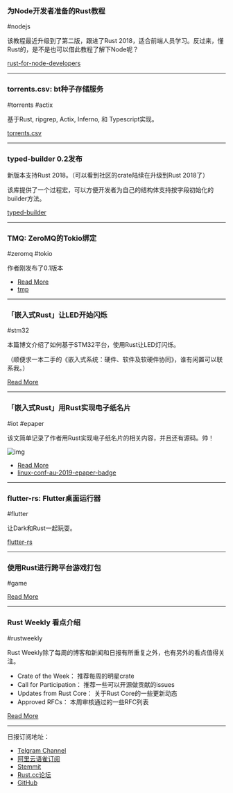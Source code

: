 ### 为Node开发者准备的Rust教程

#nodejs

该教程最近升级到了第二版，跟进了Rust 2018，适合前端人员学习。反过来，懂Rust的，是不是也可以借此教程了解下Node呢？

[rust-for-node-developers](https://github.com/Mercateo/rust-for-node-developers)

---

### torrents.csv: bt种子存储服务

#torrents #actix

基于Rust, ripgrep, Actix, Inferno, 和 Typescript实现。

[torrents.csv](https://gitlab.com/dessalines/torrents.csv)

---

### typed-builder 0.2发布

新版本支持Rust 2018。（可以看到社区的crate陆续在升级到Rust 2018了）

该库提供了一个过程宏，可以方便开发者为自己的结构体支持按字段初始化的builder方法。

[typed-builder](https://github.com/idanarye/rust-typed-builder)

---

### TMQ: ZeroMQ的Tokio绑定

#zeromq #tokio

作者刚发布了0.1版本

- [Read More](https://cetra3.github.io/blog/tmq-0-1-0/)
- [tmp](https://github.com/cetra3/tmq)

---

### 「嵌入式Rust」让LED开始闪烁

#stm32

本篇博文介绍了如何基于STM32平台，使用Rust让LED灯闪烁。

（顺便求一本二手的《嵌入式系统：硬件、软件及软硬件协同》，谁有闲置可以联系我。）

[Read More](https://jonathanklimt.de/electrics/programming/rust-STM32F103-blink/)

---

### 「嵌入式Rust」用Rust实现电子纸名片

#iot #epaper

该文简单记录了作者用Rust实现电子纸名片的相关内容，并且还有源码。帅！

![img](https://wx2.sinaimg.cn/mw690/71684decly1fzxvaiw0nzj20ug0mo4qp.jpg)

- [Read More](http://www.wezm.net/technical/2019/01/linux-conf-au-rust-epaper-badge/)
- [linux-conf-au-2019-epaper-badge](https://github.com/wezm/linux-conf-au-2019-epaper-badge)

---

### flutter-rs: Flutter桌面运行器

#flutter

让Dark和Rust一起玩耍。

[flutter-rs](https://github.com/gliheng/flutter-rs)

---

### 使用Rust进行跨平台游戏打包

#game

[Read More](https://agmprojects.com/blog/packaging-a-game-for-windows-mac-and-linux-with-rust)

---

### Rust Weekly 看点介绍

#rustweekly

Rust Weekly除了每周的博客和新闻和日报有所重复之外，也有另外的看点值得关注。

- Crate of the Week： 推荐每周的明星crate
- Call for Participation： 推荐一些可以开源做贡献的issues
- Updates from Rust Core： 关于Rust Core的一些更新动态
- Approved RFCs： 本周审核通过的一些RFC列表


[Read More](https://this-week-in-rust.org/blog/2019/02/05/this-week-in-rust-272/)

---

日报订阅地址：

- [Telgram Channel](https://t.me/rust_daily_news )
- [阿里云语雀订阅](https://www.yuque.com/chaosbot/rustnews)
- [Stemmit](https://steemit.com/@blackanger)
- [Rust.cc论坛](https://rust.cc)
- [GitHub](https://github.com/RustStudy/rust_daily_news)